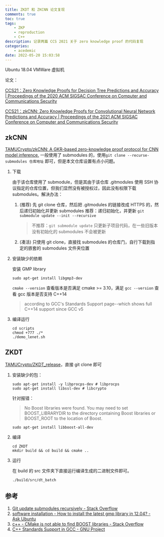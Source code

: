 ```yaml
---
title: ZKDT 和 ZKCNN 论文复现
comments: true
toc: true
tags:
    - ZKP
    - reproduction
    - C++
description: 记录两篇 CCS 2021 关于 zero knowledge proof 的代码复现
categories:
    - acedemic
date: 2022-05-20 15:03:58
---
```


Ubuntu 18.04 VMWare 虚拟机

论文：

[CCS21：Zero Knowledge Proofs for Decision Tree Predictions and Accuracy | Proceedings of the 2020 ACM SIGSAC Conference on Computer and Communications Security](https://dl.acm.org/doi/10.1145/3372297.3417278)

[CCS21：zkCNN: Zero Knowledge Proofs for Convolutional Neural Network Predictions and Accuracy | Proceedings of the 2021 ACM SIGSAC Conference on Computer and Communications Security](https://dl.acm.org/doi/abs/10.1145/3460120.3485379)

## zkCNN

[TAMUCrypto/zkCNN: A GKR-based zero-knowledge proof protocol for CNN model inference.](https://github.com/TAMUCrypto/zkCNN)
一般使用了 submodules 的，使用`git clone --recurse-submodules 仓库地址` 即可，但是本文仓库设置有点小问题。

1. 下载

    由于该仓库使用了 submodule，但是其由于该仓库 .gitmodules 使用 SSH 协议指定的仓库位置，但我们显然没有被授权过，因此没有权限下载 submodules。解决办法：

    1. (推荐) 先 git clone 仓库，然后把 .gitmodules 的链接改成 HTTPS 的，然后递归初始化并更新 submodules
       推荐：递归初始化，并更新 `git submodule update --init --recursive`
        > 不推荐：`git submodule update` 只更新子项目代码，在一些旧版本没有初始化的 submodules 不会被更新
    2. (凑活) 只使用 git clone，直接找 submodules 的仓库门，自行下载到指定的嵌套的 submodules 文件夹位置

2. 安装缺少的依赖

    安装 GMP library

    ```shell
    sudo apt-get install libgmp3-dev
    ```

    `cmake --version` 查看版本是否满足 cmake >= 3.10，满足
    `gcc --version` 查看 gcc 版本是否支持 C++14

    > according to GCC's Standards Support page--which shows full C++14 support since GCC v5

3. 编译运行

    ```shell
    cd scripts
    chmod +777 ./*
    ./demo_lenet.sh
    ```

## ZKDT

[TAMUCrypto/ZKDT_release](https://github.com/TAMUCrypto/ZKDT_release)，直接 git clone 即可

1. 安装缺少的包：

    ```shell
    sudo apt-get install -y libprocps-dev # libprocps
    sudo apt-get install libssl-dev # libcrypto
    ```

    针对报错：

    > No Boost libraries were found. You may need to set BOOST_LIBRARYDIR to the
    > directory containing Boost libraries or BOOST_ROOT to the location of
    > Boost.

    ```shell
    sudo apt-get install libboost-all-dev
    ```

2. 编译

    ```shell
    cd ZKDT
    mkdir build && cd build && cmake ..
    ```

3. 运行

    在 build 的 src 文件夹下直接运行编译生成的二进制文件即可。

    ```shell
    ./build/src/dt_batch
    ```

## 参考

1. [Git update submodules recursively - Stack Overflow](https://stackoverflow.com/questions/10168449/git-update-submodules-recursively)
2. [software installation - How to install the latest gmp library in 12.04? - Ask Ubuntu](https://askubuntu.com/questions/207724/how-to-install-the-latest-gmp-library-in-12-04)
3. [c++ - CMake is not able to find BOOST libraries - Stack Overflow](https://stackoverflow.com/questions/24173330/cmake-is-not-able-to-find-boost-libraries)
4. [C++ Standards Support in GCC - GNU Project](https://gcc.gnu.org/projects/cxx-status.html#cxx14)
